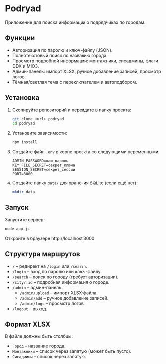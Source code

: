 # Podryad

Приложение для поиска информации о подрядчиках по городам.

## Функции

- Авторизация по паролю и ключ-файлу (JSON).
- Полнотекстовый поиск по названию города.
- Просмотр подробной информации: монтажники, сисадмины, флаги DDX и МЮЗ.
- Админ-панель: импорт XLSX, ручное добавление записей, просмотр логов.
- Тёмная/светлая тема с переключателем и автоподбором.

## Установка

1. Скопируйте репозиторий и перейдите в папку проекта:
   ```bash
   git clone <url> podryad
   cd podryad
   ```
2. Установите зависимости:
   ```bash
   npm install
   ```
3. Создайте файл `.env` в корне проекта со следующими переменными:
   ```dotenv
   ADMIN_PASSWORD=ваш_пароль
   KEY_FILE_SECRET=секрет_ключа
   SESSION_SECRET=секрет_сессии
   PORT=3000
   ```
4. Создайте папку `data/` для хранения SQLite (если ещё нет):
   ```bash
   mkdir data
   ```

## Запуск

Запустите сервер:
```bash
node app.js
```
Откройте в браузере http://localhost:3000

## Структура маршрутов

- `/` – редирект на `/login` или `/search`.
- `/login` – вход по паролю или ключ-файлу.
- `/search` – поиск по городу (требует авторизации).
- `/city/:id` – подробная информация о городе.
- `/admin` – админ-панель:
  - `/admin/upload` – импорт XLSX-файла.
  - `/admin/add` – ручное добавление записей.
  - `/admin/logs` – просмотр логов.
- `/logout` – выход.

## Формат XLSX

В файле должны быть столбцы:
- `Город` – название города.
- `Монтажники` – список через запятую (может быть пусто).
- `Сисадмины` – список через запятую.